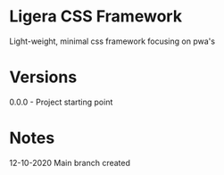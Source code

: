 # Ligera CSS Framework
Light-weight, minimal css framework focusing on pwa's

# Versions
0.0.0 - Project starting point

# Notes
12-10-2020 Main branch created
